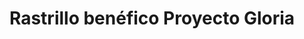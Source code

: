 ---
title: "Rastrillo benéfico Proyecto Gloria"
url: /madrid/rastrillo-benefico-proyecto-gloria/
shop: caridad
---